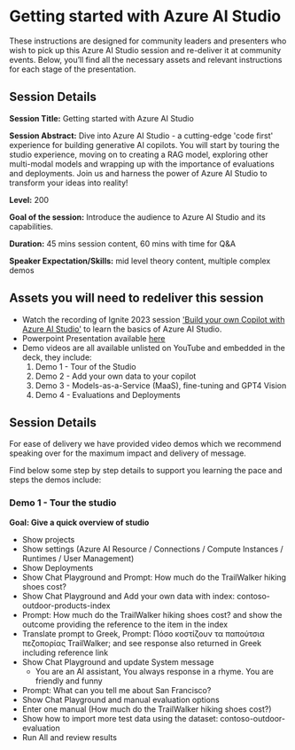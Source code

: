 # Getting started with Azure AI Studio

These instructions are designed for community leaders and presenters who wish to pick up this Azure AI Studio session and re-deliver it at community events. Below, you’ll find all the necessary assets and relevant instructions for each stage of the presentation.

## Session Details

**Session Title:** Getting started with Azure AI Studio

**Session Abstract:** Dive into Azure AI Studio - a cutting-edge 'code first' experience for building generative AI copilots. You will start by touring the studio experience, moving on to creating a RAG model, exploring other multi-modal models and wrapping up with the importance of evaluations and deployments. Join us and harness the power of Azure AI Studio to transform your ideas into reality!

**Level:** 200

**Goal of the session:** Introduce the audience to Azure AI Studio and its capabilities.

**Duration:** 45 mins session content, 60 mins with time for Q&A

**Speaker Expectation/Skills:** mid level theory content, multiple complex demos

## Assets you will need to redeliver this session

* Watch the recording of Ignite 2023 session ['Build your own Copilot with Azure AI Studio'](https://ignite.microsoft.com/sessions/a630f4eb-a148-43cd-8a36-38dec7ed7098?source=sessions) to learn the basics of Azure AI Studio.
* Powerpoint Presentation available [here]("")
* Demo videos are all available unlisted on YouTube and embedded in the deck, they include:
    1. Demo 1 - Tour of the Studio
    2. Demo 2 - Add your own data to your copilot
    3. Demo 3 - Models-as-a-Service (MaaS), fine-tuning and GPT4 Vision
    4. Demo 4 - Evaluations and Deployments

## Session Details

For ease of delivery we have provided video demos which we recommend speaking over for the maximum impact and delivery of message.

Find below some step by step details to support you learning the pace and steps the demos include:

### Demo 1 - Tour the studio 

**Goal: Give a quick overview of studio**

* Show projects
* Show settings (Azure AI Resource / Connections / Compute Instances / Runtimes / User Management)
* Show Deployments
* Show Chat Playground and Prompt: How much do the TrailWalker hiking shoes cost?
* Show Chat Playground and Add your own data with index: contoso-outdoor-products-index
* Prompt: How much do the TrailWalker hiking shoes cost? and show the outcome providing the reference to the item in the index
* Translate prompt to Greek, Prompt: Πόσο κοστίζουν τα παπούτσια πεζοπορίας TrailWalker; and see response also returned in Greek including reference link
* Show Chat Playground and update System message
    * You are an AI assistant, You always response in a rhyme. You are friendly and funny
* Prompt: What can you tell me about San Francisco?
* Show Chat Playground and manual evaluation options
* Enter one manual (How much do the TrailWalker hiking shoes cost?)
* Show how to import more test data using the dataset: contoso-outdoor-evaluation
* Run All and review results
